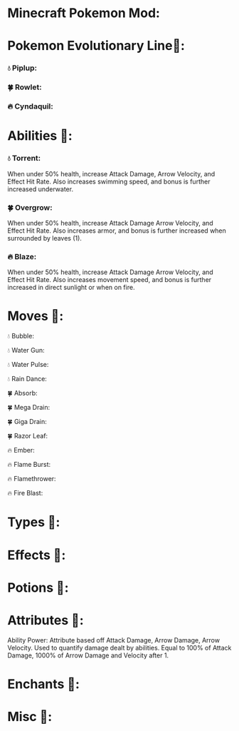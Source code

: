 # Minecraft Pokemon Mod:

# Pokemon Evolutionary Line💭:
### 💧 Piplup:

### 🍀 Rowlet:

### 🔥 Cyndaquil:


# Abilities 💭:
### 💧 Torrent:
When under 50% health, increase Attack Damage, Arrow Velocity, and Effect Hit Rate. Also increases swimming speed, and bonus is further increased underwater.
### 🍀 Overgrow:
When under 50% health, increase Attack Damage Arrow Velocity, and Effect Hit Rate. Also increases armor, and bonus is further increased when surrounded by leaves (1).
### 🔥 Blaze:
When under 50% health, increase Attack Damage Arrow Velocity, and Effect Hit Rate. Also increases movement speed, and bonus is further increased in direct sunlight or when on fire.
# Moves 💭:
💧 Bubble:

💧 Water Gun:

💧 Water Pulse:

💧 Rain Dance:

🍀 Absorb:

🍀 Mega Drain:

🍀 Giga Drain:

🍀 Razor Leaf:

🔥 Ember:

🔥 Flame Burst:

🔥 Flamethrower:

🔥 Fire Blast:

# Types 💭:

# Effects 💭:

# Potions 💭:

# Attributes 💭:

Ability Power: Attribute based off Attack Damage, Arrow Damage, Arrow Velocity. Used to quantify damage dealt by abilities. Equal to 100% of Attack Damage, 1000% of Arrow Damage and Velocity after 1.

# Enchants 💭:

# Misc 💭:
